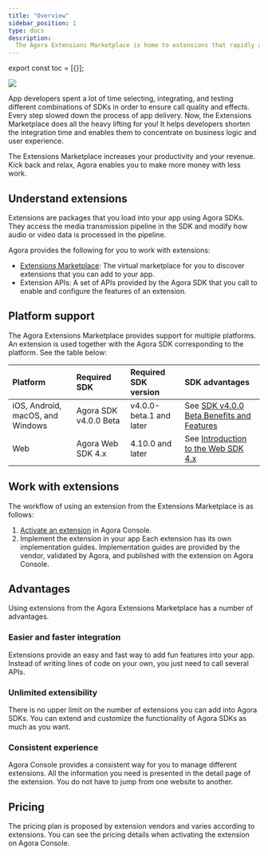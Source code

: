 ```yaml
---
title: "Overview"
sidebar_position: 1
type: docs
description:
  The Agora Extensions Marketplace is home to extensions that rapidly add functionality on top of Agora SDKs.
---
```


export const toc = [{}];

![](https://web-cdn.agora.io/docs-files/1630490510563)

App developers spent a lot of time selecting, integrating, and testing different combinations of SDKs in order to ensure call quality and effects. Every step slowed down the process of app delivery. Now, the Extensions Marketplace does all the heavy lifting for you! It helps developers shorten the integration time and enables them to concentrate on business logic and user experience.

The Extensions Marketplace increases your productivity and your revenue. Kick back and relax, Agora enables you to make more money with less work. 

## Understand extensions

Extensions are packages that you load into your app using Agora SDKs. They access the media transmission pipeline in the SDK and modify how audio or video data is processed in the pipeline.

Agora provides the following for you to work with extensions:

- [Extensions Marketplace](https://www.agora.io/en/agora-extensions-marketplace/): The virtual marketplace for you to discover extensions that you can add to your app.
- Extension APIs: A set of APIs provided by the Agora SDK that you call to enable and configure the features of an extension.

## Platform support
The Agora Extensions Marketplace provides support for multiple platforms. An extension is used together with the Agora SDK corresponding to the platform. See the table below:

| Platform                                         | Required SDK           | Required SDK version          | SDK advantages                                            |
| :-------------------------------------------- | :----------------------- | :--------------------- | :----------------------------------------------------------- |
| iOS, Android, macOS, and Windows | Agora SDK v4.0.0 Beta | v4.0.0-beta.1 and later | See [SDK v4.0.0 Beta Benefits and Features](https://docs.agora.io/en/video-call-4.x-beta/product_video_ng?platform=Android) |
| Web                                           | Agora Web SDK 4.x        | 4.10.0 and later          | See [Introduction to the Web SDK 4.x](https://docs.agora.io/en/Video/migration_guide_web_ng?platform=Web) |

## Work with extensions

The workflow of using an extension from the Extensions Marketplace is as follows:

1. [Activate an extension](./get_extension) in Agora Console.
2. Implement the extension in your app
   Each extension has its own implementation guides. Implementation guides are provided by the vendor, validated by Agora, and published with the extension on Agora Console.

## Advantages

Using extensions from the Agora Extensions Marketplace has a number of advantages.

### Easier and faster integration

Extensions provide an easy and fast way to add fun features into your app. Instead of writing lines of code on your own, you just need to call several APIs.

### Unlimited extensibility

There is no upper limit on the number of extensions you can add into Agora SDKs. You can extend and customize the functionality of Agora SDKs as much as you want.

### Consistent experience

Agora Console provides a consistent way for you to manage different extensions. All the information you need is presented in the detail page of the extension. You do not have to jump from one website to another.

## Pricing

The pricing plan is proposed by extension vendors and varies according to extensions. You can see the pricing details when activating the extension on Agora Console.